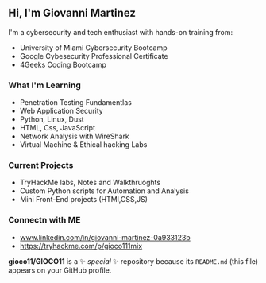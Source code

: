 ## Hi, I'm Giovanni Martinez 

I'm a cybersecurity and tech enthusiast with hands-on training from:
- University of Miami Cybersecurity Bootcamp
- Google Cybesecurity Professional Certificate
- 4Geeks Coding Bootcamp

### What I'm Learning
- Penetration Testing Fundamentlas
- Web Application Security
- Python, Linux, Dust
- HTML, Css, JavaScript
- Network Analysis with WireShark
- Virtual Machine & Ethical hacking Labs

### Current Projects 
- TryHackMe labs, Notes and Walkthruoghts
- Custom Python scripts for Automation and Analysis
- Mini Front-End projects (HTMl,CSS,JS)

 ### Connectn with ME 
 -  www.linkedin.com/in/giovanni-martinez-0a933123b
 -  https://tryhackme.com/p/gioco111mix

 
**gioco11/GIOCO11** is a ✨ _special_ ✨ repository because its `README.md` (this file) appears on your GitHub profile.


